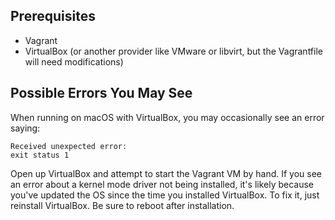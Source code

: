 ## Prerequisites

* Vagrant
* VirtualBox (or another provider like VMware or libvirt, but the Vagrantfile will need modifications)



## Possible Errors You May See

When running on macOS with VirtualBox, you may occasionally see an error saying:

```
Received unexpected error:
exit status 1
```

Open up VirtualBox and attempt to start the Vagrant VM by hand. If you see an error about a kernel mode driver not being installed, it's likely because you've updated the OS since the time you installed VirtualBox. To fix it, just reinstall VirtualBox. Be sure to reboot after installation.